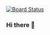 [![Board Status](https://dev.azure.com/2CSistemas/64fe05d1-fd11-44c4-9fa6-9d8f266ce6e9/8dbee31e-37c0-4a69-b262-ee11552d93f7/_apis/work/boardbadge/20990763-66b7-4707-983b-c407d01bdcbf)](https://dev.azure.com/2CSistemas/64fe05d1-fd11-44c4-9fa6-9d8f266ce6e9/_boards/board/t/8dbee31e-37c0-4a69-b262-ee11552d93f7/Microsoft.RequirementCategory)
### Hi there 👋

<!--
**2CSistemas/2CSistemas** is a ✨ _special_ ✨ repository because its `README.md` (this file) appears on your GitHub profile.

Here are some ideas to get you started:

- 🔭 I’m currently working on ...
- 🌱 I’m currently learning ...
- 👯 I’m looking to collaborate on ...
- 🤔 I’m looking for help with ...
- 💬 Ask me about ...
- 📫 How to reach me: ...
- 😄 Pronouns: ...
- ⚡ Fun fact: ...
-->

